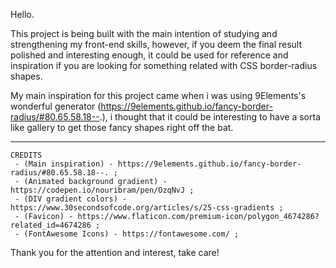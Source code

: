 Hello.

   This project is being built with the main intention of studying and strengthening my front-end skills, however, if you deem the final result polished and interesting enough, it could be used for reference and inspiration if you are looking for something related with CSS border-radius shapes.

   My main inspiration for this project came when i was using 9Elements's wonderful generator (https://9elements.github.io/fancy-border-radius/#80.65.58.18--.), i thought that it could be interesting to have a sorta like gallery to get those fancy shapes right off the bat.
   
   <hr>


    CREDITS
     - (Main inspiration) - https://9elements.github.io/fancy-border-radius/#80.65.58.18--. ;
     - (Animated background gradient) - https://codepen.io/nouribram/pen/OzqNvJ ;
     - (DIV gradient colors) - https://www.30secondsofcode.org/articles/s/25-css-gradients ;
     - (Favicon) - https://www.flaticon.com/premium-icon/polygon_4674286?related_id=4674286 ;
     - (FontAwesome Icons) - https://fontawesome.com/ ;


Thank you for the attention and interest, take care!
